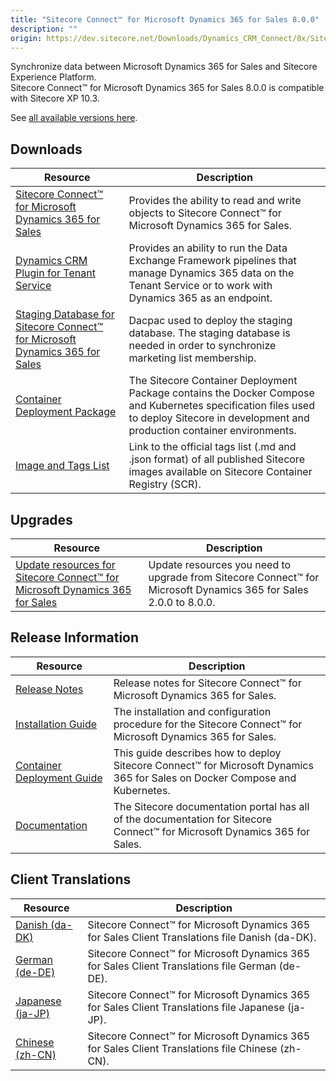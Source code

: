 ```yaml
---
title: "Sitecore Connect™ for Microsoft Dynamics 365 for Sales 8.0.0"
description: ""
origin: https://dev.sitecore.net/Downloads/Dynamics_CRM_Connect/8x/Sitecore_Connect_for_Microsoft_Dynamics_365_for_Sales_800
---
```


Synchronize data between Microsoft Dynamics 365 for Sales and Sitecore Experience Platform.\
Sitecore Connect™ for Microsoft Dynamics 365 for Sales 8.0.0 is compatible with Sitecore XP 10.3.

See [all available versions here](/downloads/Dynamics_CRM_Connect).

## Downloads

 | Resource | Description |
 | --- | --- |
 | [Sitecore Connect™ for Microsoft Dynamics 365 for Sales](https://scdp.blob.core.windows.net/downloads/Dynamics%20CRM%20Connect/8x/Sitecore%20Connect%20for%20Microsoft%20Dynamics%20365%20for%20Sales%20800/Secure/Sitecore%20Connect%20for%20Microsoft%20Dynamics%20365%20for%20Sales%208.0.1521%20rev.%2001521.zip) | Provides the ability to read and write objects to Sitecore Connect™ for Microsoft Dynamics 365 for Sales. |
 | [Dynamics CRM Plugin for Tenant Service](https://scdp.blob.core.windows.net/downloads/Dynamics%20CRM%20Connect/8x/Sitecore%20Connect%20for%20Microsoft%20Dynamics%20365%20for%20Sales%20800/Secure/Sitecore%20Connect%20for%20Microsoft%20Dynamics%20365%20for%20Sales%20Plugin%20for%20Tenant%20Service%208.0.1521%20rev.%2001521.scwdp.zip) | Provides an ability to run the Data Exchange Framework pipelines that manage Dynamics 365 data on the Tenant Service or to work with Dynamics 365 as an endpoint. |
 | [Staging Database for Sitecore Connect™ for Microsoft Dynamics 365 for Sales](https://scdp.blob.core.windows.net/downloads/Dynamics%20CRM%20Connect/8x/Sitecore%20Connect%20for%20Microsoft%20Dynamics%20365%20for%20Sales%20800/Secure/Sitecore.DataExchange.Staging.dacpac) | Dacpac used to deploy the staging database. The staging database is needed in order to synchronize marketing list membership. |
 | [Container Deployment Package](https://github.com/Sitecore/container-deployment/releases/tag/dcrm%2F8.0.1521.01521.209) | The Sitecore Container Deployment Package contains the Docker Compose and Kubernetes specification files used to deploy Sitecore in development and production container environments. |
 | [Image and Tags List](https://github.com/Sitecore/docker-images/tree/master/tags) | Link to the official tags list (.md and .json format) of all published Sitecore images available on Sitecore Container Registry (SCR). |

## Upgrades

 | Resource | Description |
 | --- | --- |
 | [Update resources for Sitecore Connect™ for Microsoft Dynamics 365 for Sales](/downloads/Resource_files_for_Modules/1x/Resource_files_for_Modules_100) | Update resources you need to upgrade from Sitecore Connect™ for Microsoft Dynamics 365 for Sales 2.0.0 to 8.0.0. |

## Release Information

 | Resource | Description |
 | --- | --- |
 | [Release Notes](/downloads/Dynamics_CRM_Connect/8x/Sitecore_Connect_for_Microsoft_Dynamics_365_for_Sales_800/Release_Notes) | Release notes for Sitecore Connect™ for Microsoft Dynamics 365 for Sales. |
 | [Installation Guide](https://doc.sitecore.com/xp/en/developers/dynamics-crm-connect/80/sitecore-connect-for-microsoft-dynamics-365-for-sales/install-sitecore-connect-for-microsoft-dynamics-for-sales-365-on-prem.html) | The installation and configuration procedure for the Sitecore Connect™ for Microsoft Dynamics 365 for Sales. |
 | [Container Deployment Guide](https://doc.sitecore.com/xp/en/developers/dynamics-crm-connect/80/sitecore-connect-for-microsoft-dynamics-365-for-sales/install-sitecore-connect-for-microsoft-dynamics-365-for-sales-on-containers.html) | This guide describes how to deploy Sitecore Connect™ for Microsoft Dynamics 365 for Sales on Docker Compose and Kubernetes. |
 | [Documentation](https://doc.sitecore.com/xp/en/developers/dynamics-crm-connect/80/sitecore-connect-for-microsoft-dynamics-365-for-sales/index-en.html) | The Sitecore documentation portal has all of the documentation for Sitecore Connect™ for Microsoft Dynamics 365 for Sales. |

## Client Translations

 | Resource | Description |
 | --- | --- |
 | [Danish (da-DK)](https://scdp.blob.core.windows.net/downloads/Dynamics%20CRM%20Connect/8x/Sitecore%20Connect%20for%20Microsoft%20Dynamics%20365%20for%20Sales%20800/Secure/Sitecore%20Connect%20for%20Microsoft%20Dynamics%20365%20for%20Sales%208.0.1521%20rev.%2001521%20(da-DK).zip) | Sitecore Connect™ for Microsoft Dynamics 365 for Sales Client Translations file Danish (da-DK). |
 | [German (de-DE)](https://scdp.blob.core.windows.net/downloads/Dynamics%20CRM%20Connect/8x/Sitecore%20Connect%20for%20Microsoft%20Dynamics%20365%20for%20Sales%20800/Secure/Sitecore%20Connect%20for%20Microsoft%20Dynamics%20365%20for%20Sales%208.0.1521%20rev.%2001521%20(de-DE).zip) | Sitecore Connect™ for Microsoft Dynamics 365 for Sales Client Translations file German (de-DE). |
 | [Japanese (ja-JP)](https://scdp.blob.core.windows.net/downloads/Dynamics%20CRM%20Connect/8x/Sitecore%20Connect%20for%20Microsoft%20Dynamics%20365%20for%20Sales%20800/Secure/Sitecore%20Connect%20for%20Microsoft%20Dynamics%20365%20for%20Sales%208.0.1521%20rev.%2001521%20(ja-JP).zip) | Sitecore Connect™ for Microsoft Dynamics 365 for Sales Client Translations file Japanese (ja-JP). |
 | [Chinese (zh-CN)](https://scdp.blob.core.windows.net/downloads/Dynamics%20CRM%20Connect/8x/Sitecore%20Connect%20for%20Microsoft%20Dynamics%20365%20for%20Sales%20800/Secure/Sitecore%20Connect%20for%20Microsoft%20Dynamics%20365%20for%20Sales%208.0.1521%20rev.%2001521%20(zh-CN).zip) | Sitecore Connect™ for Microsoft Dynamics 365 for Sales Client Translations file Chinese (zh-CN). |